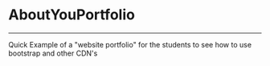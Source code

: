 # AboutYouPortfolio
---
Quick Example of a "website portfolio" for the students to see how to use bootstrap and other CDN's